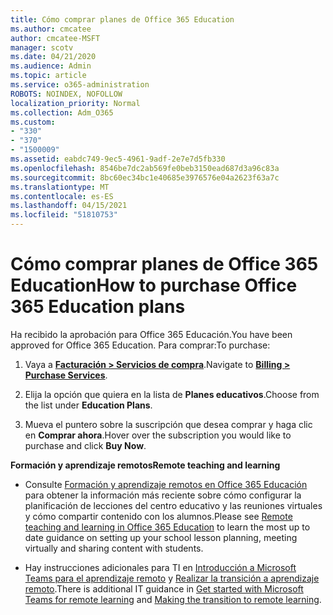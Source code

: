 ```yaml
---
title: Cómo comprar planes de Office 365 Education
ms.author: cmcatee
author: cmcatee-MSFT
manager: scotv
ms.date: 04/21/2020
ms.audience: Admin
ms.topic: article
ms.service: o365-administration
ROBOTS: NOINDEX, NOFOLLOW
localization_priority: Normal
ms.collection: Adm_O365
ms.custom:
- "330"
- "370"
- "1500009"
ms.assetid: eabdc749-9ec5-4961-9adf-2e7e7d5fb330
ms.openlocfilehash: 8546be7dc2ab569fe0beb3150ead687d3a96c83a
ms.sourcegitcommit: 8bc60ec34bc1e40685e3976576e04a2623f63a7c
ms.translationtype: MT
ms.contentlocale: es-ES
ms.lasthandoff: 04/15/2021
ms.locfileid: "51810753"
---
```

# <a name="how-to-purchase-office-365-education-plans"></a><span data-ttu-id="a2888-102">Cómo comprar planes de Office 365 Education</span><span class="sxs-lookup"><span data-stu-id="a2888-102">How to purchase Office 365 Education plans</span></span>

<span data-ttu-id="a2888-103">Ha recibido la aprobación para Office 365 Educación.</span><span class="sxs-lookup"><span data-stu-id="a2888-103">You have been approved for Office 365 Education.</span></span>  <span data-ttu-id="a2888-104">Para comprar:</span><span class="sxs-lookup"><span data-stu-id="a2888-104">To purchase:</span></span>

1. <span data-ttu-id="a2888-105">Vaya a **[Facturación > Servicios de compra](https://portal.office.com/AdminPortal/Home#/catalog)**.</span><span class="sxs-lookup"><span data-stu-id="a2888-105">Navigate to **[Billing > Purchase Services](https://portal.office.com/AdminPortal/Home#/catalog)**.</span></span>

2. <span data-ttu-id="a2888-106">Elija la opción que quiera en la lista de **Planes educativos**.</span><span class="sxs-lookup"><span data-stu-id="a2888-106">Choose from the list under **Education Plans**.</span></span>

3. <span data-ttu-id="a2888-107">Mueva el puntero sobre la suscripción que desea comprar y haga clic en **Comprar ahora**.</span><span class="sxs-lookup"><span data-stu-id="a2888-107">Hover over the subscription you would like to purchase and click **Buy Now**.</span></span>

<span data-ttu-id="a2888-108">**Formación y aprendizaje remotos**</span><span class="sxs-lookup"><span data-stu-id="a2888-108">**Remote teaching and learning**</span></span>

- <span data-ttu-id="a2888-109">Consulte [Formación y aprendizaje remotos en Office 365 Educación](https://support.office.com/article/remote-teaching-and-learning-in-office-365-education-f651ccae-7b65-478b-8366-51bb884025c4) para obtener la información más reciente sobre cómo configurar la planificación de lecciones del centro educativo y las reuniones virtuales y cómo compartir contenido con los alumnos.</span><span class="sxs-lookup"><span data-stu-id="a2888-109">Please see [Remote teaching and learning in Office 365 Education](https://support.office.com/article/remote-teaching-and-learning-in-office-365-education-f651ccae-7b65-478b-8366-51bb884025c4) to learn the most up to date guidance on setting up your school lesson planning, meeting virtually and sharing content with students.</span></span>

- <span data-ttu-id="a2888-110">Hay instrucciones adicionales para TI en [Introducción a Microsoft Teams para el aprendizaje remoto](https://docs.microsoft.com/MicrosoftTeams/remote-learning-edu) y [Realizar la transición a aprendizaje remoto](https://www.microsoft.com/education/remote-learning).</span><span class="sxs-lookup"><span data-stu-id="a2888-110">There is additional IT guidance in [Get started with Microsoft Teams for remote learning](https://docs.microsoft.com/MicrosoftTeams/remote-learning-edu) and [Making the transition to remote learning](https://www.microsoft.com/education/remote-learning).</span></span>

